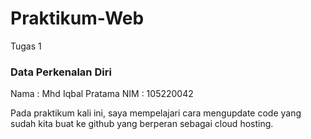 # Praktikum-Web
Tugas 1
### Data Perkenalan Diri
Nama    : Mhd Iqbal Pratama
NIM     : 105220042

Pada praktikum kali ini, saya mempelajari cara mengupdate code yang sudah kita buat ke github yang berperan sebagai cloud hosting.
